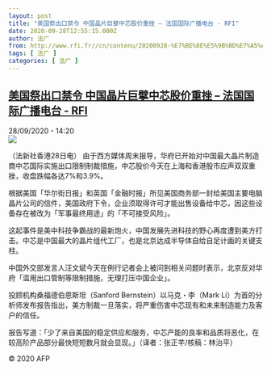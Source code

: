 ```yaml
---
layout: post
title: "美国祭出口禁令 中国晶片巨擘中芯股价重挫 – 法国国际广播电台 - RFI"
date: 2020-09-28T12:55:15.000Z
author: 法广
from: http://www.rfi.fr//cn/contenu/20200928-%E7%BE%8E%E5%9B%BD%E7%A5%AD%E5%87%BA%E5%8F%A3%E7%A6%81%E4%BB%A4-%E4%B8%AD%E5%9B%BD%E6%99%B6%E7%89%87%E5%B7%A8%E6%93%98%E4%B8%AD%E8%8A%AF%E8%82%A1%E4%BB%B7%E9%87%8D%E6%8C%AB
tags: [ 法广 ]
categories: [ 法广 ]
---
```

<!--1601297715000-->
[美国祭出口禁令 中国晶片巨擘中芯股价重挫 – 法国国际广播电台 - RFI](http://www.rfi.fr//cn/contenu/20200928-%E7%BE%8E%E5%9B%BD%E7%A5%AD%E5%87%BA%E5%8F%A3%E7%A6%81%E4%BB%A4-%E4%B8%AD%E5%9B%BD%E6%99%B6%E7%89%87%E5%B7%A8%E6%93%98%E4%B8%AD%E8%8A%AF%E8%82%A1%E4%BB%B7%E9%87%8D%E6%8C%AB)
------

<div>
<div>28/09/2020 - 14:20</div><img src="https://s.rfi.fr/media/display/f5ad1aea-0187-11eb-b241-005056a964fe/w:310/p:16x9/eco0004b.200928202002.jpg"><div class="t-content__body u-clearfix">            <p>（法新社香港28日电）    由于西方媒体周末报导，华府已开始对中国最大晶片制造商中芯国际实施出口限制制裁措施，中芯股价今天在上海和香港股市应声双双重挫，收盘跌幅各达7%和3.9%。</p><p>    根据美国「华尔街日报」和英国「金融时报」所见美国商务部一封给美国主要电脑晶片公司的信件，美国政府下令，企业须取得许可才能出售设备给中芯，因这些设备存在被改为「军事最终用途」的「不可接受风险」。</p><p>    这起事件是美中科技争霸战的最新炮火，中国发展先进科技的野心再度遭到美方打击。中芯是中国最大的晶片组代工厂，也是北京达成半导体自给自足计画的关键支柱。</p><p>    中国外交部发言人汪文斌今天在例行记者会上被问到相关问题时表示，北京反对华府「滥用出口管制等限制措施，无理打压中国企业」。</p><p>    投顾机构桑福德伯恩斯坦（Sanford Bernstein）以马克・李（Mark Li）为首的分析师发布报告指出，美方制裁一旦落实，将严重伤害中芯现有和未来制造能力及客户的信任。</p><p>    报告写道：「少了来自美国的稳定供应和服务，中芯产能的良率和品质将恶化，在较高阶产品部分最快短短数月就会显现。」（译者：张正芊/核稿：林治平）</p>            <p class="t-copyright">© 2020 AFP</p>        </div>
</div>
